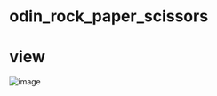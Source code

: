 # odin_rock_paper_scissors

# view

![image](https://github.com/IgnisTynka/odin_rock_paper_scissors/assets/93093005/b07d9406-23c4-4185-a92a-4540ba85548e)
